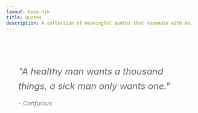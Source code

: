 ```yaml
---
layout: base.njk
title: Quotes
description: A collection of meaningful quotes that resonate with me.
---
```


<div class="quotes-list">
  <blockquote class="quote">
    <p>"A healthy man wants a thousand things, a sick man only wants one."</p>
    <cite>- Confucius</cite>
  </blockquote>
</div>

<style>
.quotes-list {
  max-width: 700px;
  margin: 0 auto;
}

.quote {
  margin: 2rem 0;
  padding: 2rem;
  border-left: 4px solid var(--text-color);
  background-color: var(--background-color);
  border-radius: 4px;
}

.quote p {
  font-size: 1.5rem;
  line-height: 1.6;
  margin-bottom: 1rem;
  font-style: italic;
}

.quote cite {
  display: block;
  font-size: 1rem;
  color: var(--text-color);
  opacity: 0.8;
}
</style>
